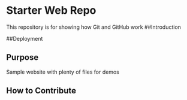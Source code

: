 # Starter Web Repo

This repository is for showing how Git and GitHub work
##Introduction

##Deployment

## Purpose

Sample website with plenty of files for demos

## How to Contribute